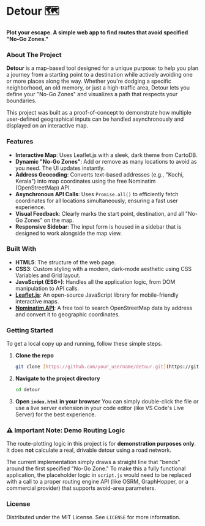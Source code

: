 # Detour 🗺️

**Plot your escape. A simple web app to find routes that avoid specified "No-Go Zones."**

### About The Project

**Detour** is a map-based tool designed for a unique purpose: to help you plan a journey from a starting point to a destination while actively avoiding one or more places along the way. Whether you're dodging a specific neighborhood, an old memory, or just a high-traffic area, Detour lets you define your "No-Go Zones" and visualizes a path that respects your boundaries.

This project was built as a proof-of-concept to demonstrate how multiple user-defined geographical inputs can be handled asynchronously and displayed on an interactive map.

### Features

* **Interactive Map**: Uses Leaflet.js with a sleek, dark theme from CartoDB.
* **Dynamic "No-Go Zones"**: Add or remove as many locations to avoid as you need. The UI updates instantly.
* **Address Geocoding**: Converts text-based addresses (e.g., "Kochi, Kerala") into map coordinates using the free Nominatim (OpenStreetMap) API.
* **Asynchronous API Calls**: Uses `Promise.all()` to efficiently fetch coordinates for all locations simultaneously, ensuring a fast user experience.
* **Visual Feedback**: Clearly marks the start point, destination, and all "No-Go Zones" on the map.
* **Responsive Sidebar**: The input form is housed in a sidebar that is designed to work alongside the map view.

### Built With

* **HTML5**: The structure of the web page.
* **CSS3**: Custom styling with a modern, dark-mode aesthetic using CSS Variables and Grid layout.
* **JavaScript (ES6+)**: Handles all the application logic, from DOM manipulation to API calls.
* [**Leaflet.js**](https://leafletjs.com/): An open-source JavaScript library for mobile-friendly interactive maps.
* [**Nominatim API**](https://nominatim.openstreetmap.org/): A free tool to search OpenStreetMap data by address and convert it to geographic coordinates.

### Getting Started

To get a local copy up and running, follow these simple steps.

1.  **Clone the repo**
    ```sh
    git clone [https://github.com/your_username/detour.git](https://github.com/your_username/detour.git)
    ```
2.  **Navigate to the project directory**
    ```sh
    cd detour
    ```
3.  **Open `index.html` in your browser**
    You can simply double-click the file or use a live server extension in your code editor (like VS Code's Live Server) for the best experience.

### ⚠️ Important Note: Demo Routing Logic

The route-plotting logic in this project is for **demonstration purposes only**. It does **not** calculate a real, drivable detour using a road network.

The current implementation simply draws a straight line that "bends" around the first specified "No-Go Zone." To make this a fully functional application, the placeholder logic in `script.js` would need to be replaced with a call to a proper routing engine API (like OSRM, GraphHopper, or a commercial provider) that supports avoid-area parameters.

### License

Distributed under the MIT License. See `LICENSE` for more information.
